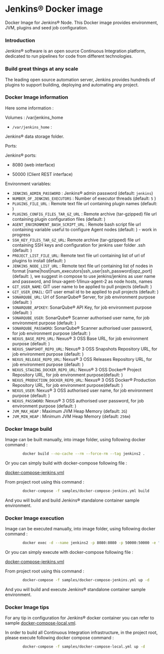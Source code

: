 # Jenkins® Docker image


Docker Image for Jenkins® Node. This Docker image provides environment, JVM, plugins and seed job configuration.


### Introduction ###

Jenkins® software is an open source Continuous Integration platform, dedicated to run pipelines for code from different technologies.


### Build great things at any scale ###

The leading open source automation server, Jenkins provides hundreds of plugins to support building, deploying and automating any project.


### Docker Image information ###

Here some information :


Volumes : /var/jenkins_home

* `/var/jenkins_home` :

Jenkins® data storage folder.


Ports:

Jenkins® ports:

* 8080 (web interface)

* 50000 (Client REST interface)


Environment variables:

* `JENKINS_ADMIN_PASSWORD` : Jenkins® admin password (default: `jenkins`)
* `NUMBER_OF_JENKINS_EXECUTORS` : Number of executor threads (default: `5` )
* `PLUGINS_FILE_URL` : Remote text file url containing plugin names (default: )
* `PLUGINS_CONFIG_FILES_TAR_GZ_URL` : Remote archive (tar-gzipped) file url containing plugin configuration files (default: )
* `AGENT_ENVIRONMENT_BASH_SCRIPT_URL` : Remote bash script file url containing variable useful to configure Agent nodes (default: ) - work in progress
* `SSH_KEY_FILES_TAR_GZ_URL`: Remote archive (tar-gzipped) file url containing SSH keys and configuration for jenkins user folder .ssh (default: )
* `PROJECT_LIST_FILE_URL`: Remote text file url containing list of url of plugins to install (default: )
* `JENKINS_NODE_LIST_URL` : Remote text file url containing list of nodes in format [name|host|num_executors|ssh_user|ssh_password|opz_port] (default: ), we suggest in compose to use jenkins/jenkins as user name and password, and linux-agent-1/linux-agent-2 as node hosts, names
* `GIT_USER_NAME`: GIT user name to be applied to pull projects (default: )
* `GIT_USER_EMAIL`: GIT user email id to be applied to pull projects (default: )
* `SONARQUBE_URL`: Url of SonarQube® Server, for job environment purpose (default: )
* `SONARQUBE_APIKEY`: SonarQube® API Key, for job environment purpose (default: )
* `SONARQUBE_USER`: SonarQube® Scanner authorised user name, for job environment purpose (default: )
* `SONARQUBE_PASSWORD`: SonarQube® Scanner authorised user password, for job environment purpose (default: )
* `NEXUS_BASE_REPO_URL`: Nexus® 3 OSS Base URL, for job environment purpose (default: )
* `NEXUS_SNAPSHOT_REPO_URL`: Nexus® 3 OSS Snapshots Repository URL, for job environment purpose (default: )
* `NEXUS_RELEASE_REPO_URL`: Nexus® 3 OSS Releases Repository URL, for job environment purpose (default: )
* `NEXUS_STAGING_DOCKER_REPO_URL`: Nexus® 3 OSS Docker® Project Repository URL, for job environment purpose(default: )
* `NEXUS_PRODUCTION_DOCKER_REPO_URL`: Nexus® 3 OSS Docker® Production Repository URL, for job environment purpose(default: )
* `NEXUS_USER`: Nexus® 3 OSS authorised user name, for job environment purpose (default: )
* `NEXUS_PASSWORD`: Nexus® 3 OSS authorised user password, for job environment purpose (default: )
* `JVM_MAX_HEAP` : Maximum JVM Heap Memory (default: `2G`)
* `JVM_MIN_HEAP` : Minimum JVM Heap Memory (default: `256m`)


### Docker Image build ###

Image can be built manually, into image folder, using following docker command :

```bash
        docker build --no-cache --rm --force-rm --tag jenkins2 .
```

Or you can simply build with docker-compose following file :

[docker-compose-jenkins.yml](/docker/samples/docker-compose-jenkins.yml)

From project root using this command :

```bash
        docker-compose -f samples/docker-compose-jenkins.yml build
```

And you will build and build Jenkins® standalone container sample environment.


### Docker Image execution ###

Image can be executed manually, into image folder, using following docker command :

```bash
        docker exec -d --name jenkins2 -p 8080:8080 -p 50000:50000 -e "JENKINS_ADMIN_PASSWORD=mypassword" jenkins2 .
```

Or you can simply execute with docker-compose following file :

[docker-compose-jenkins.yml](/docker/samples/docker-compose-jenkins.yml)

From project root using this command :

```bash
        docker-compose -f samples/docker-compose-jenkins.yml up -d
```

And you will build and execute Jenkins® standalone container sample environment.


### Docker Image tips ###

For any tip in configuration for Jenkins® docker container you can refer to sample [docker-compose-local.yml](/docker/samples/docker-compose-local.yml).

In order to build all Continuous Integration infrastructure, in the project root, please execute following docker compose command :

```bash
        docker-compose -f samples/docker-compose-local.yml up -d
```
